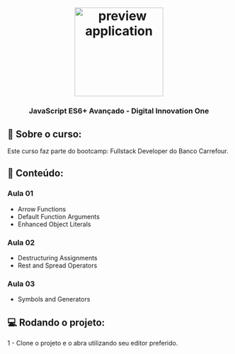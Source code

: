 <h1 align="center">
    <img alt="preview application" src="https://bognarjunior.files.wordpress.com/2018/01/1crcyaithv7aiqh1z93v99q.png?w=256" width="200px"/>
</h1>

<h3 align="center">
JavaScript ES6+ Avançado - Digital Innovation One 
</h3>

## :book: Sobre o curso:

<p> Este curso faz parte do bootcamp: Fullstack Developer do Banco Carrefour.
</p>

## :book: Conteúdo:

  ### Aula 01
 <ul>
  <li>Arrow Functions</li>
  <li>Default Function Arguments</li>
  <li>Enhanced Object Literals</li>
 </ul>
 
  ### Aula 02
 <ul>
  <li>Destructuring Assignments</li>
  <li>Rest and Spread Operators</li>
 </ul>
 
  ### Aula 03
 <ul>
  <li>Symbols and Generators</li>
 </ul>
 

## :computer: Rodando o projeto:

1 - Clone o projeto e o abra utilizando seu editor preferido.
